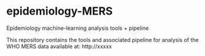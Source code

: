 # epidemiology-MERS
Epidemiology machine-learning analysis tools + pipeline

This repository contains the tools and associated pipeline for analysis of the
WHO MERS data available at:
    http://xxxxx

